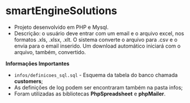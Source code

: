 # smartEngineSolutions

- Projeto desenvolvido em PHP e Mysql. 
- Descrição: o usuário deve entrar com um email e o arquivo excel, nos formatos .xls, .xlsx, .xlt. O sistema converte o arquivo para .csv e o envia para o email inserido. Um download automático iniciará com o arquivo, também, convertido.


**Informações Importantes** 

- `infos/definicoes_sql.sql` - Esquema da tabela do banco chamada **customers**;
- As definições de log podem ser encontraram também na pasta infos;
- Foram utilizadas as bibliotecas **PhpSpreadsheet** e **phpMailer**. 

